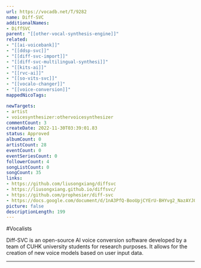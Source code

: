 ```yaml
---
url: https://vocadb.net/T/9282
name: Diff-SVC
additionalNames: 
- DiffSVC
parent: "[[other-vocal-synthesis-engine]]"
related:
- "[[ai-voicebank]]"
- "[[ddsp-svc]]"
- "[[diff-svc-import]]"
- "[[diff-svc-multilingual-synthesi]]"
- "[[kits-ai]]"
- "[[rvc-ai]]"
- "[[so-vits-svc]]"
- "[[vocalo-changer]]"
- "[[voice-conversion]]"
mappedNicoTags:

newTargets:
- artist
- voicesynthesizer:othervoicesynthesizer
commentCount: 3
createDate: 2022-11-30T03:39:01.83
status: Approved
albumCount: 0
artistCount: 28
eventCount: 0
eventSeriesCount: 0
followerCount: 4
songListCount: 0
songCount: 35
links: 
- https://github.com/liusongxiang/diffsvc
- https://liusongxiang.github.io/diffsvc/
- https://github.com/prophesier/diff-svc
- https://docs.google.com/document/d/1nA3PfQ-BooUpjCYErU-BHYvg2_NazAYJ0mvvmcjG40o
picture: false
descriptionLength: 199
---
```


#Vocalists

Diff-SVC is an open-source AI voice conversion software developed by a team of CUHK university students for research purposes. It allows for the creation of new voice models based on user input data.

---

